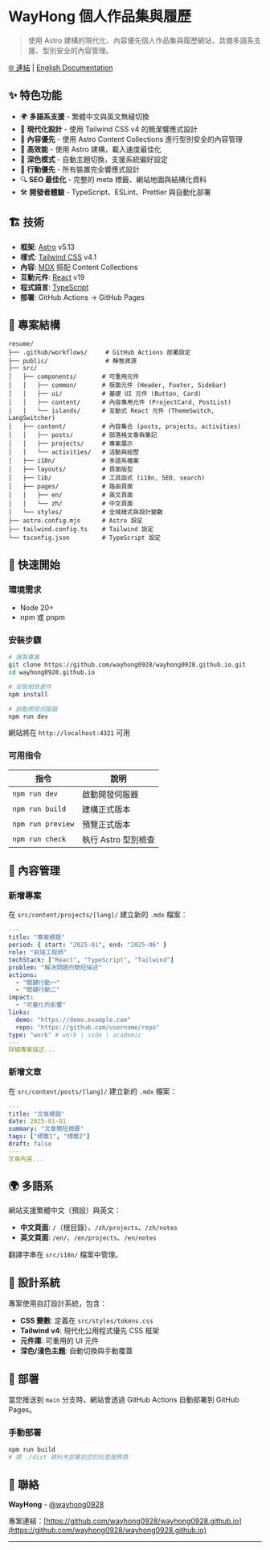 # WayHong 個人作品集與履歷

> 使用 Astro 建構的現代化、內容優先個人作品集與履歷網站，具備多語系支援、型別安全的內容管理。

[🌐 連結](https://wayhong0928.github.io) | [English Documentation](./README.md)

## ✨ 特色功能

- 🌍 **多語系支援** - 繁體中文與英文無縫切換
- 🎨 **現代化設計** - 使用 Tailwind CSS v4 的簡潔響應式設計
- 📝 **內容優先** - 使用 Astro Content Collections 進行型別安全的內容管理
- 🚀 **高效能** - 使用 Astro 建構，載入速度最佳化
- 🌙 **深色模式** - 自動主題切換，支援系統偏好設定
- 📱 **行動優先** - 所有裝置完全響應式設計
- 🔍 **SEO 最佳化** - 完整的 meta 標籤、網站地圖與結構化資料
- 🛠️ **開發者體驗** - TypeScript、ESLint、Prettier 與自動化部署

## 🏗️ 技術

- **框架**: [Astro](https://astro.build) v5.13
- **樣式**: [Tailwind CSS](https://tailwindcss.com) v4.1
- **內容**: [MDX](https://mdxjs.com) 搭配 Content Collections
- **互動元件**: [React](https://react.dev) v19
- **程式語言**: [TypeScript](https://typescriptlang.org)
- **部署**: GitHub Actions → GitHub Pages

## 📁 專案結構

```text
resume/
├── .github/workflows/     # GitHub Actions 部署設定
├── public/                # 靜態資源
├── src/
│   ├── components/       # 可重用元件
│   │   ├── common/       # 版面元件 (Header, Footer, Sidebar)
│   │   ├── ui/           # 基礎 UI 元件 (Button, Card)
│   │   ├── content/      # 內容專用元件 (ProjectCard, PostList)
│   │   └── islands/      # 互動式 React 元件 (ThemeSwitch, LangSwitcher)
│   ├── content/          # 內容集合 (posts, projects, activities)
│   │   ├── posts/        # 部落格文章與筆記
│   │   ├── projects/     # 專案展示
│   │   └── activities/   # 活動與經歷
│   ├── i18n/             # 多語系檔案
│   ├── layouts/          # 頁面版型
│   ├── lib/              # 工具函式 (i18n, SEO, search)
│   ├── pages/            # 路由頁面
│   │   ├── en/           # 英文頁面
│   │   └── zh/           # 中文頁面
│   └── styles/           # 全域樣式與設計變數
├── astro.config.mjs      # Astro 設定
├── tailwind.config.ts    # Tailwind 設定
└── tsconfig.json         # TypeScript 設定
```

## 🚀 快速開始

### 環境需求

- Node 20+
- npm 或 pnpm

### 安裝步驟

```bash
# 複製專案
git clone https://github.com/wayhong0928/wayhong0928.github.io.git
cd wayhong0928.github.io

# 安裝相依套件
npm install

# 啟動開發伺服器
npm run dev
```

網站將在 `http://localhost:4321` 可用

### 可用指令

| 指令              | 說明                |
| ----------------- | ------------------- |
| `npm run dev`     | 啟動開發伺服器      |
| `npm run build`   | 建構正式版本        |
| `npm run preview` | 預覽正式版本        |
| `npm run check`   | 執行 Astro 型別檢查 |

## 📝 內容管理

### 新增專案

在 `src/content/projects/[lang]/` 建立新的 `.mdx` 檔案：

```yaml
---
title: "專案標題"
period: { start: "2025-01", end: "2025-06" }
role: "前端工程師"
techStack: ["React", "TypeScript", "Tailwind"]
problem: "解決問題的簡短描述"
actions:
  - "關鍵行動一"
  - "關鍵行動二"
impact:
  - "可量化的影響"
links:
  demo: "https://demo.example.com"
  repo: "https://github.com/username/repo"
type: "work" # work | side | academic
---
詳細專案描述...
```

### 新增文章

在 `src/content/posts/[lang]/` 建立新的 `.mdx` 檔案：

```yaml
---
title: "文章標題"
date: 2025-01-01
summary: "文章簡短摘要"
tags: ["標籤1", "標籤2"]
draft: false
---
文章內容...
```

## 🌍 多語系

網站支援繁體中文（預設）與英文：

- **中文頁面**: `/`（根目錄）、`/zh/projects`、`/zh/notes`
- **英文頁面**: `/en/`、`/en/projects`、`/en/notes`

翻譯字串在 `src/i18n/` 檔案中管理。

## 🎨 設計系統

專案使用自訂設計系統，包含：

- **CSS 變數**: 定義在 `src/styles/tokens.css`
- **Tailwind v4**: 現代化公用程式優先 CSS 框架
- **元件庫**: 可重用的 UI 元件
- **深色/淺色主題**: 自動切換與手動覆蓋

## 🚀 部署

當您推送到 `main` 分支時，網站會透過 GitHub Actions 自動部署到 GitHub Pages。

### 手動部署

```bash
npm run build
# 將 ./dist 資料夾部署到您的託管服務商
```

## 📧 聯絡

**WayHong** - [@wayhong0928](https://github.com/wayhong0928)

專案連結：[https://github.com/wayhong0928/wayhong0928.github.io](https://github.com/wayhong0928/wayhong0928.github.io)

---
